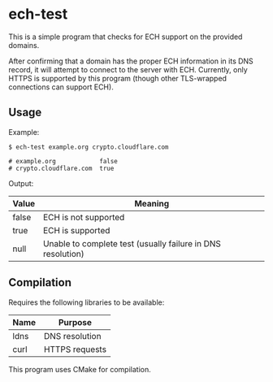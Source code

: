 # ech-test

This is a simple program that checks for ECH support on the provided domains.

After confirming that a domain has the proper ECH information in its DNS record, it will attempt to connect to the server with ECH. Currently, only HTTPS is supported by this program (though other TLS-wrapped connections can support ECH).

## Usage

Example:
```shell
$ ech-test example.org crypto.cloudflare.com

# example.org            false
# crypto.cloudflare.com  true
```

Output:

| Value | Meaning                                                     |
|-------|-------------------------------------------------------------|
| false | ECH is not supported                                        |
| true  | ECH is supported                                            |
| null  | Unable to complete test (usually failure in DNS resolution) |


## Compilation

Requires the following libraries to be available:

| Name | Purpose        |
|------|----------------|
| ldns | DNS resolution |
| curl | HTTPS requests |

This program uses CMake for compilation.

